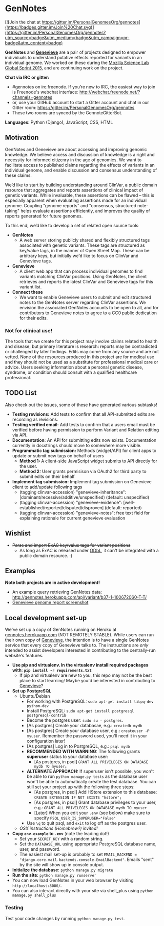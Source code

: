 # GenNotes

[![Join the chat at https://gitter.im/PersonalGenomesOrg/gennotes](https://badges.gitter.im/Join%20Chat.svg)](https://gitter.im/PersonalGenomesOrg/gennotes?utm_source=badge&utm_medium=badge&utm_campaign=pr-badge&utm_content=badge)

**GenNotes** and **[Genevieve](https://github.com/PersonalGenomesOrg/genevieve)** are a pair of projects designed to empower
individuals to understand putative effects reported for variants in an
individual genome. We worked on these during the [Mozilla Science
Lab Global Sprint 2015](https://www.mozillascience.org/global-sprint-2015), and
are continuing work on the project.

**Chat via IRC or gitter:**
* #gennotes on irc.freenode. If you're new to IRC, the easiest
way to join is Freenode's webchat interface:
http://webchat.freenode.net/?channels=gennotes
* or, use your GitHub account to start a Gitter account and chat in our Gitter
room: https://gitter.im/PersonalGenomesOrg/gennotes
* These two rooms are synced by the GennoteGitterBot.

**Languages**: Python (Django), JavaScript, CSS, HTML

## Motivation

GenNotes and Genevieve are about accessing and improving genomic knowledge. We believe access and discussion of knowledge is a right and necessity for informed citizenry in the age of genomics. We want to facilitate access to published claims regarding the effects of variants in an individual genome, and enable discussion and consensus understanding of these claims.

We’d like to start by building understanding around ClinVar, a public domain resource that aggregates and reports assertions of clinical impact of genetic variants. While invaluable, these assertions can be flawed – this is especially apparent when evaluating assertions made for an individual genome. Coupling "genome reports" and "consensus, structured note-taking" helps evaluate assertions efficiently, and improves the quality of reports generated for future genomes.

To this end, we’d like to develop a set of related open source tools:
- **GenNotes**
  - A web server storing publicly shared and flexibly structured tags associated with genetic variants. These tags are structured as key/value tags, in the manner of Open Street Map. These can be arbitrary keys, but initially we'd like to focus on ClinVar and Genevieve tags.
- **Genevieve**
  - A client web app that can process individual genomes to find variants matching ClinVar positions. Using GenNotes, the client retrieves and reports the latest ClinVar and Genevieve tags for this variant list.
- **Connect these**
  - We want to enable Genevieve users to submit and edit structured notes to the GenNotes server regarding ClinVar assertions. We envision the associated GenNotes accounts to be open to all, and for contributors to Genevieve notes to agree to a CC0 public dedication for their edits.

### Not for clinical use!

The tools that we create for this project may involve claims related to health and disease, but primary literature is research: reports may be contradicted or challenged by later findings. Edits may come from any source and are not vetted. None of the resources produced in this project are for medical use and they should not be used as a substitute for professional medical care or advice. Users seeking information about a personal genetic disease, syndrome, or condition should consult with a qualified healthcare professional.

## TODO List

Also check out the issues, some of these have generated various subtasks!

- **Testing revisions:** Add tests to confirm that all API-submitted edits
are recording as revisions.
- **Testing verified email:** Add tests to confirm that a users email must be
verified before having permission to perform Variant and Relation editing via
API.
- **Documentation:** An API for submitting edits now exists. Documentation
currently in docstrings should move to somewhere more visible.
- **Programmatic tag submission:** Methods (widget/API) for client apps to
update or submit new tags on behalf of users
  - **Method 1:** A client-side JavaScript widget submits to API directly for
the user.
  - **Method 2:** User grants permisison via OAuth2 for third party to submit
edits on their behalf.
- **Implement tag submission:** Implement tag submission on Genevieve client
to add/update following tags
  - (tagging clinvar-accession) "genevieve-inheritance":
[dominant/recessive/additive/unspecified) (default: unspecified)
  - (tagging clinvar-accession) "genevieve-evidence":
[well-established/reported/disputed/disproven] (default: reported)
  - (tagging clinvar-accession) "genevieve-notes": free text field for
explaining rationale for current genevieve evaluation

## Wishlist

- ~~Parse and import ExAC key/value tags for variant positions~~
  - As long as ExAC is released under [ODbL](http://opendatacommons.org/licenses/odbl/1.0/), it can't be integrated with a public domain resource. :(

## Examples

**Note both projects are in active development!**

- An example query retrieving GenNotes data: http://gennotes.herokuapp.com/api/variant/b37-1-100672060-T-T/
- [Genevieve genome report screenshot](https://cloud.githubusercontent.com/assets/82631/8336384/13b34ae4-1a72-11e5-8e84-bc47a62ca060.png)

## Local development set-up

We've set up a copy of GenNotes running on Heroku at
[gennotes.herokuapp.com](http://gennotes.herokuapp.com/) (NOT REMOTELY STABLE).
While users can run their own copy of
[Genevieve](https://github.com/PersonalGenomesOrg/genevieve), the intention
is to have a single GenNotes service that every copy of Genevieve talks to.
The instructions are *only* intended to assist developers interested in
contributing to the centrally-run website's features.

* **Use pip and virtualenv. In the virtualenv install required packages with:
`pip install -r requirements.txt`**
  * If pip and virtualenv are new to you, this repo may not be the best place
to start learning! Maybe you'd be interested in contributing to [Genevieve](https://github.com/PersonalGenomesOrg/genevieve)?
* **Set up PostgreSQL**
  * Ubuntu/Debian
    * For working with PostgreSQL: `sudo apt-get install libpq-dev python-dev`
    * Install PostgreSQL: `sudo apt-get install postgresql postgresql-contrib`
    * Become the postgres user: `sudo su - postgres`.
    * [As postgres] Create your databasae, e.g.: `createdb mydb`
    * [As postgres] Create your database user, e.g.: `createuser -P myuser`. Remember the password used, you'll need it in your configuration later!
    * [As postgres] Log in to PostgreSQL, e.g.: `psql mydb`
    * **RECOMMENDED WITH WARNING:** The following grants **superuser** status to your database user:
      * [As postgres, in psql] `GRANT ALL PRIVILEGES ON DATABASE mydb TO myuser;`
    * **ALTERNATE APPROACH:** If superuser isn't possible, you won't be able to run `python manage.py tests` as the database user won't be able to automatically create the test database. You can still set your project up with the following three steps:
      * [As postgres, in psql] Add HStore extension to this database: `CREATE EXTENSION IF NOT EXISTS "hstore";`
      * [As postgres, in psql] Grant database privileges to your user, e.g.: `GRANT ALL PRIVILEGES ON DATABASE mydb TO myuser`
      * [Later] When you edit your `.env` (see below) make sure to specify `PSQL_USER_IS_SUPERUSER="False"`
    * Use `\q` to quit psql, and `exit` to log off as the postgres user.
  * *OSX instructions (Homebrew?) invited!*
* **Copy `env.example` to `.env`** (note the leading dot!)
  * Set your `SECRET_KEY` with a random string.
  * Set the `DATABASE_URL` using appropriate PostgreSQL database name, user, and password.
  * The easiest mail set-up is probably to set `EMAIL_BACKEND = "django.core.mail.backends.console.EmailBackend"`. Emails "sent" by the site will show up in console output.
* **Initialize the database:** `python manage.py migrate`
* **Run the site:** `python manage.py runserver`
* You can now load GenNotes in your web browser by visiting `http://localhost:8000/`.
* You can also interact directly with your site via shell_plus using `python manage.py shell_plus`

### Testing

Test your code changes by running `python manage.py test`.
